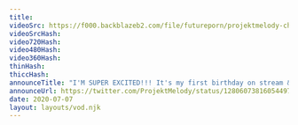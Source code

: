```yaml
---
title: 
videoSrc: https://f000.backblazeb2.com/file/futureporn/projektmelody-chaturbate-2020-07-07.mp4
videoSrcHash: 
video720Hash: 
video480Hash: 
video360Hash: 
thinHash: 
thiccHash: 
announceTitle: "I'M SUPER EXCITED!!! It's my first birthday on stream & I'm thrilled to share it with the science team. ❤️❤️"
announceUrl: https://twitter.com/ProjektMelody/status/1280607381605449729
date: 2020-07-07
layout: layouts/vod.njk
---
```

